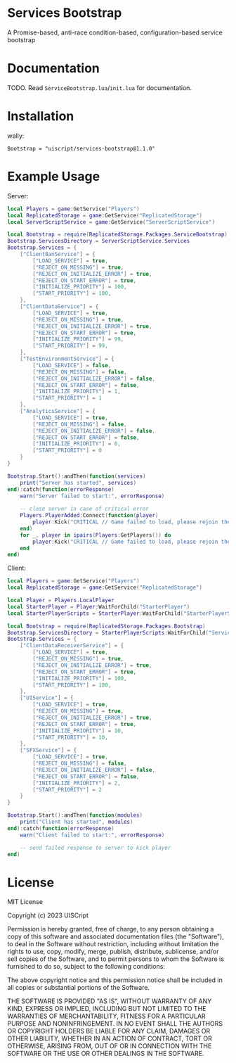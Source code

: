 # Services Bootstrap
A Promise-based, anti-race condition-based, configuration-based service bootstrap

# Documentation
TODO. Read `ServiceBootstrap.lua`/`init.lua` for documentation.

# Installation
wally:
```
Bootstrap = "uiscript/services-bootstrap@1.1.0"
```

# Example Usage
Server:
```lua
local Players = game:GetService("Players")
local ReplicatedStorage = game:GetService("ReplicatedStorage")
local ServerScriptService = game:GetService("ServerScriptService")

local Bootstrap = require(ReplicatedStorage.Packages.ServiceBootstrap)
Bootstrap.ServicesDirectory = ServerScriptService.Services
Bootstrap.Services = {
    ["ClientBanService"] = {
        ["LOAD_SERVICE"] = true,
        ["REJECT_ON_MISSING"] = true,
        ["REJECT_ON_INITIALIZE_ERROR"] = true,
        ["REJECT_ON_START_ERROR"] = true,
        ["INITIALIZE_PRIORITY"] = 100,
        ["START_PRIORITY"] = 100,
    },
    ["ClientDataService"] = {
        ["LOAD_SERVICE"] = true,
        ["REJECT_ON_MISSING"] = true,
        ["REJECT_ON_INITIALIZE_ERROR"] = true,
        ["REJECT_ON_START_ERROR"] = true,
        ["INITIALIZE_PRIORITY"] = 99,
        ["START_PRIORITY"] = 99,
    },
    ["TestEnvironmentService"] = {
        ["LOAD_SERVICE"] = false,
        ["REJECT_ON_MISSING"] = false,
        ["REJECT_ON_INITIALIZE_ERROR"] = false,
        ["REJECT_ON_START_ERROR"] = false,
        ["INITIALIZE_PRIORITY"] = 1,
        ["START_PRIORITY"] = 1
    },
    ["AnalyticsService"] = {
        ["LOAD_SERVICE"] = true,
        ["REJECT_ON_MISSING"] = false,
        ["REJECT_ON_INITIALIZE_ERROR"] = false,
        ["REJECT_ON_START_ERROR"] = false,
        ["INITIALIZE_PRIORITY"] = 0,
        ["START_PRIORITY"] = 0
    }
}

Bootstrap.Start():andThen(function(services)
    print("Server has started", services)
end):catch(function(errorResponse)
    warn("Server failed to start:", errorResponse)
    
    -- close server in case of critical error
    Players.PlayerAdded:Connect(function(player)
        player:Kick("CRITICAL // Game failed to load, please rejoin the experience. If this issue persists, please contact a staff member.")
    end)
    for _, player in ipairs(Players:GetPlayers()) do
        player:Kick("CRITICAL // Game failed to load, please rejoin the experience. If this issue persists, please contact a staff member.")
    end
end)
```

Client:
```lua
local Players = game:GetService("Players")
local ReplicatedStorage = game:GetService("ReplicatedStorage")

local Player = Players.LocalPlayer
local StarterPlayer = Player:WaitForChild("StarterPlayer")
local StarterPlayerScripts = StarterPlayer:WaitForChild("StarterPlayerScripts")

local Bootstrap = require(ReplicatedStorage.Packages.Bootstrap)
Bootstrap.ServicesDirectory = StarterPlayerScripts:WaitForChild("Services")
Bootstrap.Services = {
    ["ClientDataReceiverService"] = {
        ["LOAD_SERVICE"] = true,
        ["REJECT_ON_MISSING"] = true,
        ["REJECT_ON_INITIALIZE_ERROR"] = true,
        ["REJECT_ON_START_ERROR"] = true,
        ["INITIALIZE_PRIORITY"] = 100,
        ["START_PRIORITY"] = 100,
    },
    ["UIService"] = {
        ["LOAD_SERVICE"] = true,
        ["REJECT_ON_MISSING"] = true,
        ["REJECT_ON_INITIALIZE_ERROR"] = true,
        ["REJECT_ON_START_ERROR"] = true,
        ["INITIALIZE_PRIORITY"] = 10,
        ["START_PRIORITY"] = 10,
    },
    ["SFXService"] = {
        ["LOAD_SERVICE"] = true,
        ["REJECT_ON_MISSING"] = false,
        ["REJECT_ON_INITIALIZE_ERROR"] = false,
        ["REJECT_ON_START_ERROR"] = false,
        ["INITIALIZE_PRIORITY"] = 2,
        ["START_PRIORITY"] = 2
    }
}

Bootstrap.Start():andThen(function(modules)
    print("Client has started", modules)
end):catch(function(errorResponse)
    warn("Client failed to start:", errorResponse)

    -- send failed response to server to kick player
end)
```

# License
MIT License

Copyright (c) 2023 UISCript

Permission is hereby granted, free of charge, to any person obtaining a copy
of this software and associated documentation files (the "Software"), to deal
in the Software without restriction, including without limitation the rights
to use, copy, modify, merge, publish, distribute, sublicense, and/or sell
copies of the Software, and to permit persons to whom the Software is
furnished to do so, subject to the following conditions:

The above copyright notice and this permission notice shall be included in all
copies or substantial portions of the Software.

THE SOFTWARE IS PROVIDED "AS IS", WITHOUT WARRANTY OF ANY KIND, EXPRESS OR
IMPLIED, INCLUDING BUT NOT LIMITED TO THE WARRANTIES OF MERCHANTABILITY,
FITNESS FOR A PARTICULAR PURPOSE AND NONINFRINGEMENT. IN NO EVENT SHALL THE
AUTHORS OR COPYRIGHT HOLDERS BE LIABLE FOR ANY CLAIM, DAMAGES OR OTHER
LIABILITY, WHETHER IN AN ACTION OF CONTRACT, TORT OR OTHERWISE, ARISING FROM,
OUT OF OR IN CONNECTION WITH THE SOFTWARE OR THE USE OR OTHER DEALINGS IN THE
SOFTWARE.
